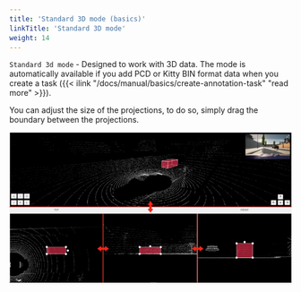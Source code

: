 ```yaml
---
title: 'Standard 3D mode (basics)'
linkTitle: 'Standard 3D mode'
weight: 14
---
```


`Standard 3d mode` - Designed to work with 3D data.
The mode is automatically available if you add PCD or Kitty BIN format data when you create a task
({{< ilink "/docs/manual/basics/create-annotation-task" "read more" >}}).

You can adjust the size of the projections, to do so, simply drag the boundary between the projections.

![](/images/image215_carla_town3.jpg)
